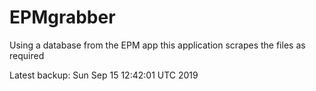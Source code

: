 # EPMgrabber
Using a database from the EPM app this application scrapes the files as required


Latest backup: Sun Sep 15 12:42:01 UTC 2019
